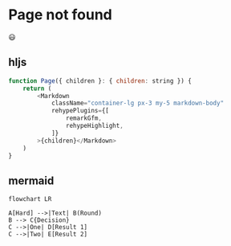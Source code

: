 # Page not found
:smiley:

## hljs
```js
function Page({ children }: { children: string }) {
    return (
        <Markdown
            className="container-lg px-3 my-5 markdown-body"
            rehypePlugins={[
                remarkGfm,
                rehypeHighlight,
            ]}
        >{children}</Markdown>
    )
}
```

## mermaid

```mermaid
flowchart LR

A[Hard] -->|Text| B(Round)
B --> C{Decision}
C -->|One| D[Result 1]
C -->|Two| E[Result 2]
```
